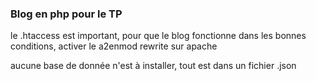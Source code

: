 ### Blog en php pour le TP

le .htaccess est important, pour que le blog fonctionne dans les bonnes conditions, activer le a2enmod rewrite sur apache 

aucune base de donnée n'est à installer, tout est dans un fichier .json
